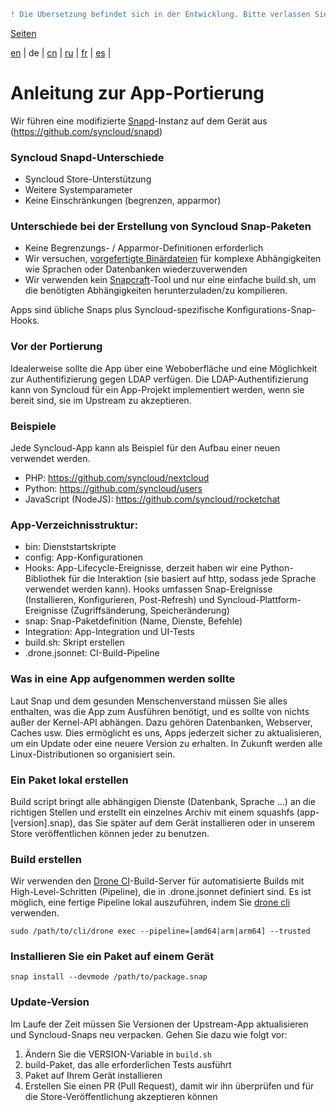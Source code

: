 ```diff
! Die Übersetzung befindet sich in der Entwicklung. Bitte verlassen Sie sich auf die englische Originalversion.
```

[Seiten](https://github.com/syncloud/docs/blob/master/de/index.md#seiten)

[en](https://github.com/syncloud/platform/wiki/App-porting-guide) | 
de | 
[cn](https://github.com/syncloud/docs/blob/master/cn/content/App-porting-guide.md) | 
[ru](https://github.com/syncloud/docs/blob/master/ru/content/App-porting-guide.md) | 
[fr](https://github.com/syncloud/docs/blob/master/fr/content/App-porting-guide.md) | 
[es](https://github.com/syncloud/docs/blob/master/es/content/App-porting-guide.md) | 

# Anleitung zur App-Portierung

Wir führen eine modifizierte [Snapd]()-Instanz auf dem Gerät aus (https://github.com/syncloud/snapd)

### Syncloud Snapd-Unterschiede

* Syncloud Store-Unterstützung
* Weitere Systemparameter
* Keine Einschränkungen (begrenzen, apparmor)

### Unterschiede bei der Erstellung von Syncloud Snap-Paketen

* Keine Begrenzungs- / Apparmor-Definitionen erforderlich
* Wir versuchen, [vorgefertigte Binärdateien]() für komplexe Abhängigkeiten wie Sprachen oder Datenbanken wiederzuverwenden
* Wir verwenden kein [Snapcraft]()-Tool und nur eine einfache build.sh, um die benötigten Abhängigkeiten herunterzuladen/zu kompilieren.

Apps sind übliche Snaps plus Syncloud-spezifische Konfigurations-Snap-Hooks.

### Vor der Portierung

Idealerweise sollte die App über eine Weboberfläche und eine Möglichkeit zur Authentifizierung gegen LDAP verfügen. Die LDAP-Authentifizierung kann von Syncloud für ein App-Projekt implementiert werden, wenn sie bereit sind, sie im Upstream zu akzeptieren.

### Beispiele

Jede Syncloud-App kann als Beispiel für den Aufbau einer neuen verwendet werden.

* PHP: https://github.com/syncloud/nextcloud
* Python: https://github.com/syncloud/users
* JavaScript (NodeJS): https://github.com/syncloud/rocketchat

### App-Verzeichnisstruktur:

* bin: Dienststartskripte
* config: App-Konfigurationen
* Hooks: App-Lifecycle-Ereignisse, derzeit haben wir eine Python-Bibliothek für die Interaktion (sie basiert auf http, sodass jede Sprache verwendet werden kann). Hooks umfassen Snap-Ereignisse (Installieren, Konfigurieren, Post-Refresh) und Syncloud-Plattform-Ereignisse (Zugriffsänderung, Speicheränderung)
* snap: Snap-Paketdefinition (Name, Dienste, Befehle)
* Integration: App-Integration und UI-Tests
* build.sh: Skript erstellen
* .drone.jsonnet: CI-Build-Pipeline

### Was in eine App aufgenommen werden sollte

Laut Snap und dem gesunden Menschenverstand müssen Sie alles enthalten, was die App zum Ausführen benötigt, und es sollte von nichts außer der Kernel-API abhängen. Dazu gehören Datenbanken, Webserver, Caches usw. Dies ermöglicht es uns, Apps jederzeit sicher zu aktualisieren, um ein Update oder eine neuere Version zu erhalten. In Zukunft werden alle Linux-Distributionen so organisiert sein.

### Ein Paket lokal erstellen

Build script bringt alle abhängigen Dienste (Datenbank, Sprache ...) an die richtigen Stellen und erstellt ein einzelnes Archiv mit einem squashfs (app-[version].snap), das Sie später auf dem Gerät installieren oder in unserem Store veröffentlichen können jeder zu benutzen.

### Build erstellen

Wir verwenden den [Drone CI]()-Build-Server für automatisierte Builds mit High-Level-Schritten (Pipeline), die in .drone.jsonnet definiert sind. Es ist möglich, eine fertige Pipeline lokal auszuführen, indem Sie [drone cli]() verwenden.

```
sudo /path/to/cli/drone exec --pipeline=[amd64|arm|arm64] --trusted
```

### Installieren Sie ein Paket auf einem Gerät

```
snap install --devmode /path/to/package.snap
```

### Update-Version

Im Laufe der Zeit müssen Sie Versionen der Upstream-App aktualisieren und Syncloud-Snaps neu verpacken. Gehen Sie dazu wie folgt vor:

1. Ändern Sie die VERSION-Variable in ```build.sh```
2. build-Paket, das alle erforderlichen Tests ausführt
3. Paket auf Ihrem Gerät installieren
4. Erstellen Sie einen PR (Pull Request), damit wir ihn überprüfen und für die Store-Veröffentlichung akzeptieren können
